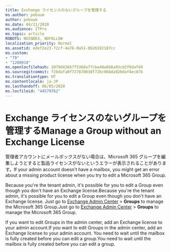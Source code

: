 ```yaml
---
title: Exchange ライセンスのないグループを管理する
ms.author: pebaum
author: pebaum
ms.date: 04/21/2020
ms.audience: ITPro
ms.topic: article
ROBOTS: NOINDEX, NOFOLLOW
localization_priority: Normal
ms.assetid: edef2e23-72cf-4a76-8a51-0b26182187cc
ms.custom:
- "79"
- "1200018"
ms.openlocfilehash: 2079d43667f5368a77cba40a6b8a93cd2f6dafd9
ms.sourcegitcommit: f28dafa0f727870038f72bc904da926daf4ec07b
ms.translationtype: HT
ms.contentlocale: ja-JP
ms.lasthandoff: 06/05/2020
ms.locfileid: "44579762"
---
```

# <a name="manage-a-group-without-an-exchange-license"></a><span data-ttu-id="79efc-102">Exchange ライセンスのないグループを管理する</span><span class="sxs-lookup"><span data-stu-id="79efc-102">Manage a Group without an Exchange License</span></span>

<span data-ttu-id="79efc-103">管理者アカウントにメールボックスがない場合は、Microsoft 365 グループを編集しようとすると製品ライセンスがないというエラーが表示されることがあります。</span><span class="sxs-lookup"><span data-stu-id="79efc-103">If your admin account doesn't have a mailbox, you might get an error about a missing product license when you try to edit a Microsoft 365 Group.</span></span>
  
<span data-ttu-id="79efc-104">Because you're the tenant admin, it's possible for you to edit a Group even though you don't have an Exchange license.</span><span class="sxs-lookup"><span data-stu-id="79efc-104">Because you're the tenant admin, it's possible for you to edit a Group even though you don't have an Exchange license.</span></span> <span data-ttu-id="79efc-105">Just go to [Exchange Admin Center](https://outlook.office365.com/ecp.aspx) \> **Groups** to manage the Microsoft 365 Group.</span><span class="sxs-lookup"><span data-stu-id="79efc-105">Just go to [Exchange Admin Center](https://outlook.office365.com/ecp.aspx) \> **Groups** to manage the Microsoft 365 Group.</span></span>
  
<span data-ttu-id="79efc-106">If you want to edit Groups in the admin center, add an Exchange license to your admin account.</span><span class="sxs-lookup"><span data-stu-id="79efc-106">If you want to edit Groups in the admin center, add an Exchange license to your admin account.</span></span> <span data-ttu-id="79efc-107">You need to wait until the mailbox is fully created before you can edit a group.</span><span class="sxs-lookup"><span data-stu-id="79efc-107">You need to wait until the mailbox is fully created before you can edit a group.</span></span>
  